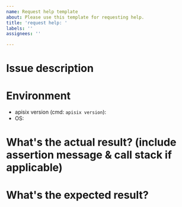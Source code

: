 ```yaml
---
name: Request help template
about: Please use this template for requesting help.
title: 'request help: '
labels: ''
assignees: ''

---
```


# Issue description



# Environment

* apisix version (cmd: `apisix version`):
* OS:

# What's the actual result? (include assertion message & call stack if applicable)



# What's the expected result?
